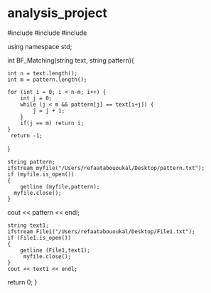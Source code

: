 # analysis_project

#include <iostream>
#include <string>
#include <fstream>

using namespace std;

int BF_Matching(string text, string pattern){
    
    int n = text.length();
    int m = pattern.length();
    
    for (int i = 0; i < n-m; i++) {
        int j = 0;
        while (j < m && pattern[j] == text[i+j]) {
            j = j + 1;
        }
        if(j == m) return i;
    }
     return -1;
}

    string pattern;
    ifstream myfile("/Users/refaatabououkal/Desktop/pattern.txt");
    if (myfile.is_open())
    {
        getline (myfile,pattern);
      myfile.close();
    }
   cout << pattern << endl;
    
    string text1;
    ifstream File1("/Users/refaatabououkal/Desktop/File1.txt");
    if (File1.is_open())
    {
        getline (File1,text1);
         myfile.close();
    }
    cout << text1 << endl;
       
       
 
   return 0;
}
